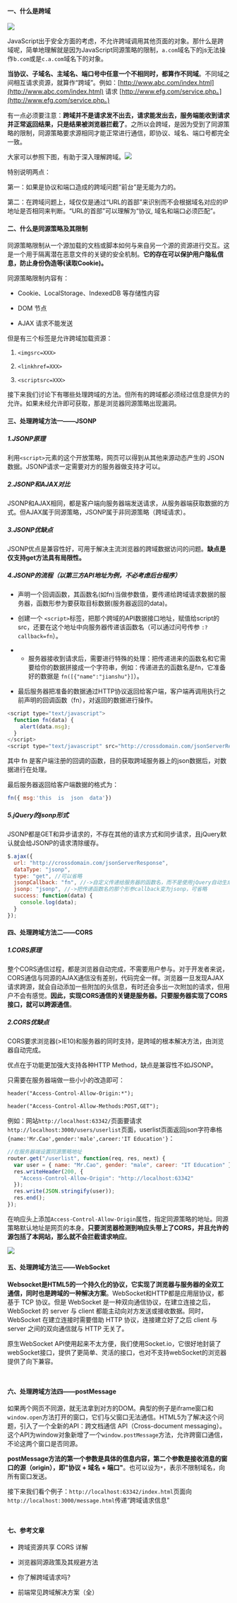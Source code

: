 #### 一、什么是跨域

![](/assets/a1.png)

JavaScript出于安全方面的考虑，不允许跨域调用其他页面的对象。那什么是跨域呢，简单地理解就是因为JavaScript同源策略的限制，`a.com`域名下的js无法操作`b.com`或是`c.a.com`域名下的对象。

**当协议、子域名、主域名、端口号中任意一个不相同时，都算作不同域**。不同域之间相互请求资源，就算作“跨域”。例如：[http://www.abc.com/index.html](http://www.abc.com/index.html) 请求 [http://www.efg.com/service.php。](http://www.efg.com/service.php。)

有一点必须要注意：**跨域并不是请求发不出去，请求能发出去，服务端能收到请求并正常返回结果，只是结果被浏览器拦截了**。之所以会跨域，是因为受到了同源策略的限制，同源策略要求源相同才能正常进行通信，即协议、域名、端口号都完全一致。

大家可以参照下图，有助于深入理解跨域。![](/assets/a2.png)

特别说明两点：

第一：如果是协议和端口造成的跨域问题“前台”是无能为力的。

第二：在跨域问题上，域仅仅是通过“URL的首部”来识别而不会根据域名对应的IP地址是否相同来判断。“URL的首部”可以理解为“协议, 域名和端口必须匹配”。

#### 二、什么是同源策略及其限制

同源策略限制从一个源加载的文档或脚本如何与来自另一个源的资源进行交互。这是一个用于隔离潜在恶意文件的关键的安全机制。**它的存在可以保护用户隐私信息，防止身份伪造等\(读取Cookie\)。**

同源策略限制内容有：

* Cookie、LocalStorage、IndexedDB 等存储性内容

* DOM 节点

* AJAX 请求不能发送

但是有三个标签是允许跨域加载资源：

1. `<imgsrc=XXX>`

2. `<linkhref=XXX>`

3. `<scriptsrc=XXX>`

接下来我们讨论下有哪些处理跨域的方法。但所有的跨域都必须经过信息提供方的允许。如果未经允许即可获取，那是浏览器同源策略出现漏洞。

#### 三、处理跨域方法一——JSONP

##### 1.JSONP原理

利用`<script>`元素的这个开放策略，网页可以得到从其他来源动态产生的 JSON 数据。JSONP请求一定需要对方的服务器做支持才可以。

##### 2.JSONP和AJAX对比

JSONP和AJAX相同，都是客户端向服务器端发送请求，从服务器端获取数据的方式。但AJAX属于同源策略，JSONP属于非同源策略（跨域请求）。

##### 3.JSONP优缺点

JSONP优点是兼容性好，可用于解决主流浏览器的跨域数据访问的问题。**缺点是仅支持get方法具有局限性。**

##### 4.JSONP的流程（以第三方API地址为例，不必考虑后台程序）

* 声明一个回调函数，其函数名\(如fn\)当做参数值，要传递给跨域请求数据的服务器，函数形参为要获取目标数据\(服务器返回的data\)。

* 创建一个 `<script>`标签，把那个跨域的API数据接口地址，赋值给script的src，还要在这个地址中向服务器传递该函数名（可以通过问号传参 `:?callback=fn`）。

* * 服务器接收到请求后，需要进行特殊的处理：把传递进来的函数名和它需要给你的数据拼接成一个字符串，例如：传递进去的函数名是fn，它准备好的数据是 `fn([{"name":"jianshu"}]`）。
* 最后服务器把准备的数据通过HTTP协议返回给客户端，客户端再调用执行之前声明的回调函数（fn），对返回的数据进行操作。

```js
<script type="text/javascript">
  function fn(data) {
    alert(data.msg);
  }
</script>
<script type="text/javascript" src="http://crossdomain.com/jsonServerResponse?jsonp=fn"></script>
```

其中 fn 是客户端注册的回调的函数，目的获取跨域服务器上的json数据后，对数据进行在处理。

最后服务器返回给客户端数据的格式为：

```js
fn({ msg:'this  is  json  data'})
```

##### 5.jQuery的jsonp形式

JSONP都是GET和异步请求的，不存在其他的请求方式和同步请求，且jQuery默认就会给JSONP的请求清除缓存。

```js
$.ajax({
  url: "http://crossdomain.com/jsonServerResponse",
  dataType: "jsonp",
  type: "get", //可以省略
  jsonpCallback: "fn", //->自定义传递给服务器的函数名，而不是使用jQuery自动生成的，可省略
  jsonp: "jsonp", //->把传递函数名的那个形参callback变为jsonp，可省略
  success: function(data) {
    console.log(data);
  }
});
```

#### 四、处理跨域方法二——CORS

##### 1.CORS原理

整个CORS通信过程，都是浏览器自动完成，不需要用户参与。对于开发者来说，CORS通信与同源的AJAX通信没有差别，代码完全一样。浏览器一旦发现AJAX请求跨源，就会自动添加一些附加的头信息，有时还会多出一次附加的请求，但用户不会有感觉。**因此，实现CORS通信的关键是服务器。只要服务器实现了CORS接口，就可以跨源通信**。

##### 2.CORS优缺点

CORS要求浏览器\(&gt;IE10\)和服务器的同时支持，是跨域的根本解决方法，由浏览器自动完成。

优点在于功能更加强大支持各种HTTP Method，缺点是兼容性不如JSONP。

只需要在服务器端做一些小小的改造即可：

```html
header("Access-Control-Allow-Origin:*");

header("Access-Control-Allow-Methods:POST,GET");
```

例如：网站`http://localhost:63342/`页面要请求`http://localhost:3000/users/userlist`页面，userlist页面返回json字符串格`{name:'Mr.Cao',gender:'male',career:'IT Education'}`：

```js
//在服务器端设置同源策略地址
router.get("/userlist", function(req, res, next) {
  var user = { name: "Mr.Cao", gender: "male", career: "IT Education" };
  res.writeHeader(200, {
    "Access-Control-Allow-Origin": "http://localhost:63342"
  });
  res.write(JSON.stringify(user));
  res.end();
});

```

在响应头上添加`Access-Control-Allow-Origin`属性，指定同源策略的地址。同源策略默认地址是网页的本身。**只要浏览器检测到响应头带上了CORS，并且允许的源包括了本网站，那么就不会拦截请求响应**。

![](/assets/a3.png)

#### 五、处理跨域方法三——WebSocket

**Websocket是HTML5的一个持久化的协议，它实现了浏览器与服务器的全双工通信，同时也是跨域的一种解决方案**。WebSocket和HTTP都是应用层协议，都基于 TCP 协议。但是 WebSocket 是一种双向通信协议，在建立连接之后，WebSocket 的 server 与 client 都能主动向对方发送或接收数据。同时，WebSocket 在建立连接时需要借助 HTTP 协议，连接建立好了之后 client 与 server 之间的双向通信就与 HTTP 无关了。

原生WebSocket API使用起来不太方便，我们使用Socket.io，它很好地封装了webSocket接口，提供了更简单、灵活的接口，也对不支持webSocket的浏览器提供了向下兼容。

```

```

```

```

#### 六、处理跨域方法四——postMessage

如果两个网页不同源，就无法拿到对方的DOM。典型的例子是iframe窗口和`window.open`方法打开的窗口，它们与父窗口无法通信。HTML5为了解决这个问题，引入了一个全新的API：跨文档通信 API（Cross-document messaging）。这个API为window对象新增了一个`window.postMessage`方法，允许跨窗口通信，不论这两个窗口是否同源。

**postMessage方法的第一个参数是具体的信息内容，第二个参数是接收消息的窗口的源（origin），即"协议 + 域名 + 端口"**。也可以设为`*`，表示不限制域名，向所有窗口发送。

接下来我们看个例子：`http://localhost:63342/index.html`页面向`http://localhost:3000/message.html`传递“跨域请求信息”

```

```

```

```

#### 七、参考文章

* 跨域资源共享 CORS 详解

* 浏览器同源政策及其规避方法

* 你了解跨域请求吗?

* 前端常见跨域解决方案（全）



